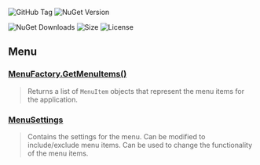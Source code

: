 ![GitHub Tag](https://img.shields.io/github/v/tag/TJC-Tools/TJC.GUI) ![NuGet Version](https://img.shields.io/nuget/v/TJC.GUI)

![NuGet Downloads](https://img.shields.io/nuget/dt/TJC.GUI) ![Size](https://img.shields.io/github/repo-size/TJC-Tools/TJC.GUI) ![License](https://img.shields.io/github/license/TJC-Tools/TJC.GUI.svg)

## Menu

### [MenuFactory.GetMenuItems()](TJC.GUI/Menu/MenuFactory.cs)
> Returns a list of `MenuItem` objects that represent the menu items for the application.

### [MenuSettings](TJC.GUI/Menu/Settings/MenuSettings.cs)
> Contains the settings for the menu.
> Can be modified to include/exclude menu items.
> Can be used to change the functionality of the menu items.
